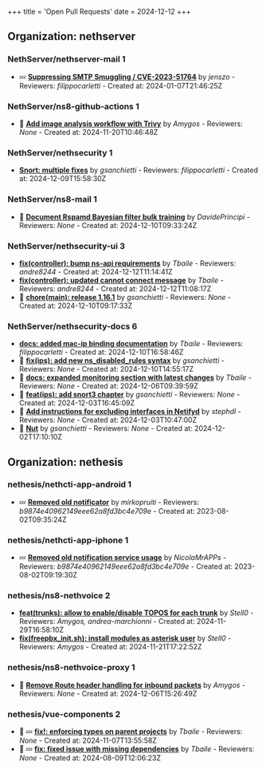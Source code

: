 +++
title = 'Open Pull Requests'
date = 2024-12-12
+++

## Organization: nethserver

### NethServer/nethserver-mail 1 

-  :zzz: **[Suppressing SMTP Smuggling / CVE-2023-51764](https://github.com/NethServer/nethserver-mail/pull/266)** by *jenszo* - Reviewers: *filippocarletti* - Created at: 2024-01-07T21:46:25Z

### NethServer/ns8-github-actions 1 

- :eyes:  **[Add image analysis workflow with Trivy](https://github.com/NethServer/ns8-github-actions/pull/23)** by *Amygos* - Reviewers: *None* - Created at: 2024-11-20T10:46:48Z

### NethServer/nethsecurity 1 

-   **[Snort: multiple fixes](https://github.com/NethServer/nethsecurity/pull/964)** by *gsanchietti* - Reviewers: *filippocarletti* - Created at: 2024-12-09T15:58:30Z

### NethServer/ns8-mail 1 

- :eyes:  **[Document Rspamd Bayesian filter bulk training](https://github.com/NethServer/ns8-mail/pull/152)** by *DavidePrincipi* - Reviewers: *None* - Created at: 2024-12-10T09:33:24Z

### NethServer/nethsecurity-ui 3 

-   **[fix(controller): bump ns-api requirements](https://github.com/NethServer/nethsecurity-ui/pull/462)** by *Tbaile* - Reviewers: *andre8244* - Created at: 2024-12-12T11:14:41Z
-   **[fix(controller): updated cannot connect message](https://github.com/NethServer/nethsecurity-ui/pull/461)** by *Tbaile* - Reviewers: *andre8244* - Created at: 2024-12-12T11:08:17Z
- :eyes:  **[chore(main): release 1.16.1](https://github.com/NethServer/nethsecurity-ui/pull/460)** by *gsanchietti* - Reviewers: *None* - Created at: 2024-12-10T09:17:33Z

### NethServer/nethsecurity-docs 6 

-   **[docs: added mac-ip binding documentation](https://github.com/NethServer/nethsecurity-docs/pull/141)** by *Tbaile* - Reviewers: *filippocarletti* - Created at: 2024-12-10T16:58:46Z
- :eyes:  **[fix(ips): add new ns_disabled_rules syntax](https://github.com/NethServer/nethsecurity-docs/pull/140)** by *gsanchietti* - Reviewers: *None* - Created at: 2024-12-10T14:55:17Z
- :eyes:  **[docs: expanded monitoring section with latest changes](https://github.com/NethServer/nethsecurity-docs/pull/139)** by *Tbaile* - Reviewers: *None* - Created at: 2024-12-06T09:39:59Z
- :eyes:  **[feat(ips): add snort3 chapter](https://github.com/NethServer/nethsecurity-docs/pull/137)** by *gsanchietti* - Reviewers: *None* - Created at: 2024-12-03T16:45:09Z
- :eyes:  **[Add instructions for excluding interfaces in Netifyd](https://github.com/NethServer/nethsecurity-docs/pull/136)** by *stephdl* - Reviewers: *None* - Created at: 2024-12-03T10:47:00Z
- :eyes:  **[Nut](https://github.com/NethServer/nethsecurity-docs/pull/135)** by *gsanchietti* - Reviewers: *None* - Created at: 2024-12-02T17:10:10Z

## Organization: nethesis

### nethesis/nethcti-app-android 1 

-  :zzz: **[Removed old notificator](https://github.com/nethesis/nethcti-app-android/pull/30)** by *mirkopruiti* - Reviewers: *b9874e40962149eee62a8fd3bc4e709e* - Created at: 2023-08-02T09:35:24Z

### nethesis/nethcti-app-iphone 1 

-  :zzz: **[Removed old notification service usage](https://github.com/nethesis/nethcti-app-iphone/pull/37)** by *NicolaMrAPPs* - Reviewers: *b9874e40962149eee62a8fd3bc4e709e* - Created at: 2023-08-02T09:19:30Z

### nethesis/ns8-nethvoice 2 

-   **[feat(trunks): allow to enable/disable TOPOS for each trunk](https://github.com/nethesis/ns8-nethvoice/pull/341)** by *Stell0* - Reviewers: *Amygos, andrea-marchionni* - Created at: 2024-11-29T16:58:10Z
-   **[fix(freepbx_init.sh): install  modules as asterisk user](https://github.com/nethesis/ns8-nethvoice/pull/339)** by *Stell0* - Reviewers: *Amygos* - Created at: 2024-11-21T17:22:52Z

### nethesis/ns8-nethvoice-proxy 1 

- :eyes:  **[Remove Route header handling for inbound packets](https://github.com/nethesis/ns8-nethvoice-proxy/pull/49)** by *Amygos* - Reviewers: *None* - Created at: 2024-12-06T15:26:49Z

### nethesis/vue-components 2 

- :eyes: :zzz: **[fix!: enforcing types on parent projects](https://github.com/nethesis/vue-components/pull/81)** by *Tbaile* - Reviewers: *None* - Created at: 2024-11-07T13:55:58Z
- :eyes: :zzz: **[fix: fixed issue with missing dependencies](https://github.com/nethesis/vue-components/pull/70)** by *Tbaile* - Reviewers: *None* - Created at: 2024-08-09T12:06:23Z


